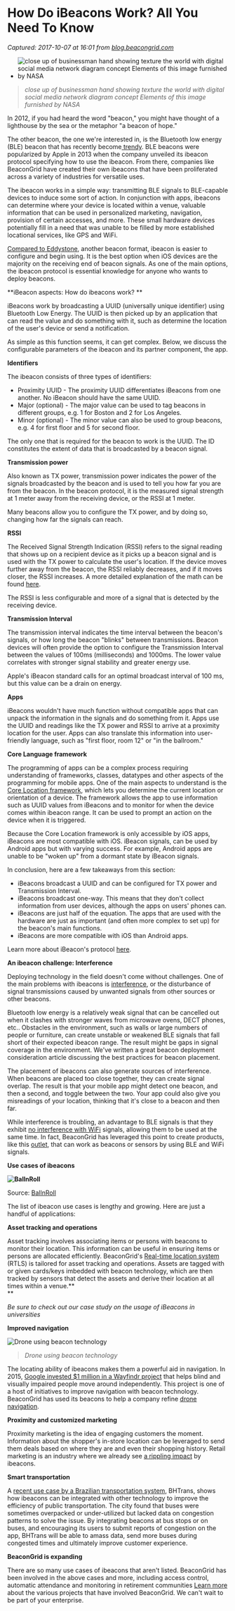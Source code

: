 # How Do iBeacons Work? All You Need To Know

_Captured: 2017-10-07 at 16:01 from [blog.beacongrid.com](https://blog.beacongrid.com/blog/how-do-ibeacons-work?utm_campaign=Blog%20Campaign&utm_content=60837889&utm_medium=social&utm_source=twitter)_

  * ![close up of businessman hand showing texture the world with digital social media network diagram concept Elements of this image furnished by NASA](https://blog.beacongrid.com/hs-fs/hubfs/close%20up%20of%20businessman%20hand%20showing%20texture%20the%20world%20with%20digital%20social%20media%20network%20diagram%20concept%20Elements%20of%20this%20image%20furnished%20by%20NASA-1.jpeg?t=1506443545583&width=2133&name=close%20up%20of%20businessman%20hand%20showing%20texture%20the%20world%20with%20digital%20social%20media%20network%20diagram%20concept%20Elements%20of%20this%20image%20furnished%20by%20NASA-1.jpeg)

> _close up of businessman hand showing texture the world with digital social media network diagram concept Elements of this image furnished by NASA_

In 2012, if you had heard the word "beacon," you might have thought of a lighthouse by the sea or the metaphor "a beacon of hope."

The other beacon, the one we're interested in, is the Bluetooth low energy (BLE) beacon that has recently become[ trendy](https://blog.beaconstac.com/2016/08/top-ibeacon-trends-for-2016/). BLE beacons were popularized by Apple in 2013 when the company unveiled its ibeacon protocol specifying how to use the ibeacon. From there, companies like BeaconGrid have created their own ibeacons that have been proliferated across a variety of industries for versatile uses.

The ibeacon works in a simple way: transmitting BLE signals to BLE-capable devices to induce some sort of action. In conjunction with apps, ibeacons can determine where your device is located within a venue, valuable information that can be used in personalized marketing, navigation, provision of certain accesses, and more. These small hardware devices potentially fill in a need that was unable to be filled by more established locational services, like GPS and WiFi.

[Compared to Eddystone](https://blog.beacongrid.com/blog/5-key-eddystone-beacons-facts), another beacon format, ibeacon is easier to configure and begin using. It is the best option when iOS devices are the majority on the receiving end of beacon signals. As one of the main options, the ibeacon protocol is essential knowledge for anyone who wants to deploy beacons.

**iBeacon aspects: How do ibeacons work? **

iBeacons work by broadcasting a UUID (universally unique identifier) using Bluetooth Low Energy. The UUID is then picked up by an application that can read the value and do something with it, such as determine the location of the user's device or send a notification.

As simple as this function seems, it can get complex. Below, we discuss the configurable parameters of the ibeacon and its partner component, the app.

**Identifiers**

The ibeacon consists of three types of identifiers:

  * Proximity UUID - The proximity UUID differentiates iBeacons from one another. No iBeacon should have the same UUID.
  * Major (optional) - The major value can be used to tag beacons in different groups, e.g. 1 for Boston and 2 for Los Angeles.
  * Minor (optional) - The minor value can also be used to group beacons, e.g. 4 for first floor and 5 for second floor.

The only one that is required for the beacon to work is the UUID. The ID constitutes the extent of data that is broadcasted by a beacon signal.

**Transmission power**

Also known as TX power, transmission power indicates the power of the signals broadcasted by the beacon and is used to tell you how far you are from the beacon. In the beacon protocol, it is the measured signal strength at 1 meter away from the receiving device, or the RSSI at 1 meter.

Many beacons allow you to configure the TX power, and by doing so, changing how far the signals can reach.

**RSSI**

The Received Signal Strength Indication (RSSI) refers to the signal reading that shows up on a recipient device as it picks up a beacon signal and is used with the TX power to calculate the user's location. If the device moves further away from the beacon, the RSSI reliably decreases, and if it moves closer, the RSSI increases. A more detailed explanation of the math can be found [here](http://mobileenterprisestrategies.blogspot.com/2014/05/how-ibeacons-work-for-indoor-location.html).

The RSSI is less configurable and more of a signal that is detected by the receiving device.

**Transmission Interval**

The transmission interval indicates the time interval between the beacon's signals, or how long the beacon "blinks" between transmissions. Beacon devices will often provide the option to configure the Transmission Interval between the values of 100ms (milliseconds) and 1000ms. The lower value correlates with stronger signal stability and greater energy use.

Apple's iBeacon standard calls for an optimal broadcast interval of 100 ms, but this value can be a drain on energy.

**Apps**

iBeacons wouldn't have much function without compatible apps that can unpack the information in the signals and do something from it. Apps use the UUID and readings like the TX power and RSSI to arrive at a proximity location for the user. Apps can also translate this information into user-friendly language, such as "first floor, room 12" or "in the ballroom."

**Core Language framework**

The programming of apps can be a complex process requiring understanding of frameworks, classes, datatypes and other aspects of the programming for mobile apps. One of the main aspects to understand is the [Core Location framework](https://developer.apple.com/reference/corelocation), which lets you determine the current location or orientation of a device. The framework allows the app to use information such as UUID values from iBeacons and to monitor for when the device comes within ibeacon range. It can be used to prompt an action on the device when it is triggered.

Because the Core Location framework is only accessible by iOS apps, iBeacons are most compatible with iOS. iBeacon signals, can be used by Android apps but with varying success. For example, Android apps are unable to be "woken up" from a dormant state by iBeacon signals.

In conclusion, here are a few takeaways from this section:

  * iBeacons broadcast a UUID and can be configured for TX power and Transmission Interval.
  * iBeacons broadcast one-way. This means that they don't collect information from user devices, although the apps on users' phones can. 
  * iBeacons are just half of the equation. The apps that are used with the hardware are just as important (and often more complex to set up) for the beacon's main functions.
  * iBeacons are more compatible with iOS than Android apps.

Learn more about iBeacon's protocol [here](http://www.cisco.com/c/dam/en/us/solutions/collateral/enterprise-networks/connected-mobile-experiences/ibeacon_faq.pdf).

**An ibeacon challenge: Interference**

Deploying technology in the field doesn't come without challenges. One of the main problems with ibeacons is [interference](http://www.enterpriseappstoday.com/crm/implementing-ibeacons-watch-out-for-5-gotchas.html), or the disturbance of signal transmissions caused by unwanted signals from other sources or other beacons.

Bluetooth low energy is a relatively weak signal that can be cancelled out when it clashes with stronger waves from microwave ovens, DECT phones, etc.. Obstacles in the environment, such as walls or large numbers of people or furniture, can create unstable or weakened BLE signals that fall short of their expected ibeacon range. The result might be gaps in signal coverage in the environment. We've written a great beacon deployment consideration article discussing the best practices for beacon placement.

The placement of ibeacons can also generate sources of interference. When beacons are placed too close together, they can create signal overlap. The result is that your mobile app might detect one beacon, and then a second, and toggle between the two. Your app could also give you misreadings of your location, thinking that it's close to a beacon and then far.

While interference is troubling, an advantage to BLE signals is that they exhibit [no interference with WiFi](https://locatify.com/blog/ble-beacons-they-can-coexist/) signals, allowing them to be used at the same time. In fact, BeaconGrid has leveraged this point to create products, like this [outlet](https://www.beacongrid.com/outlet.html), that can work as beacons or sensors by using BLE and WiFi signals.

**Use cases of ibeacons**

**![BallnRoll](https://lh6.googleusercontent.com/xSHJDsVlyNi0n7tuDiGtOYUaFX6D1PWmyCOp1LRSPcOcN4z7wZeSD1L0xBnfv5kLeyRVlW73yD36JeWNiPM9NC-c-kjrILjvZsv23e6dxde2PNGZZmXaE0A7-lFiq8idZe2GF3Da)**

Source: [BallnRoll](http://ballnroll.com/2014/05/new-technology-that-changes-how-well-watch-the-game/)

The list of ibeacon use cases is lengthy and growing. Here are just a handful of applications:

**Asset tracking and operations**

Asset tracking involves associating items or persons with beacons to monitor their location. This information can be useful in ensuring items or persons are allocated efficiently. BeaconGrid's [Real-time location system](https://www.beacongrid.com/presence.html) (RTLS) is tailored for asset tracking and operations. Assets are tagged with or given cards/keys imbedded with beacon technology, which are then tracked by sensors that detect the assets and derive their location at all times within a venue.**   
**

_Be sure to check out our case study on the usage of iBeacons in universities_

**Improved navigation**

![Drone using beacon technology](https://blog.beacongrid.com/hs-fs/hubfs/drone%20bg.png?t=1506443545583&width=960&name=drone%20bg.png)

> _Drone using beacon technology_

The locating ability of ibeacons makes them a powerful aid in navigation. In 2015, [Google invested $1 million in a Wayfindr project](https://techcrunch.com/2015/12/03/wayfindr-open-standard/) that helps blind and visually impaired people move around independently. This project is one of a host of initiatives to improve navigation with beacon technology. BeaconGrid has used its beacons to help a company refine [drone navigation](https://www.beacongrid.com/uses.html).

**Proximity and customized marketing**

Proximity marketing is the idea of engaging customers the moment. Information about the shopper's in-store location can be leveraged to send them deals based on where they are and even their shopping history. Retail marketing is an industry where we already see [a rippling impact](https://www.salesforce.com/blog/2016/01/retail-marketing-trends.html) by ibeacons.

**Smart transportation**

A [recent use case by a Brazilian transportation system](http://www.information-age.com/mobile-technology-transforming-local-transport-brazil-123464794/), BHTrans, shows how ibeacons can be integrated with other technology to improve the efficiency of public transportation. The city found that buses were sometimes overpacked or under-utilized but lacked data on congestion patterns to solve the issue. By integrating beacons at bus stops or on buses, and encouraging its users to submit reports of congestion on the app, BHTrans will be able to amass data, send more buses during congested times and ultimately improve customer experience.

**BeaconGrid is expanding**

There are so many use cases of ibeacons that aren't listed. BeaconGrid has been involved in the above cases and more, including access control, automatic attendance and monitoring in retirement communities [Learn more](https://www.beacongrid.com/uses.html) about the various projects that have involved BeaconGrid. We can't wait to be part of your enterprise.
